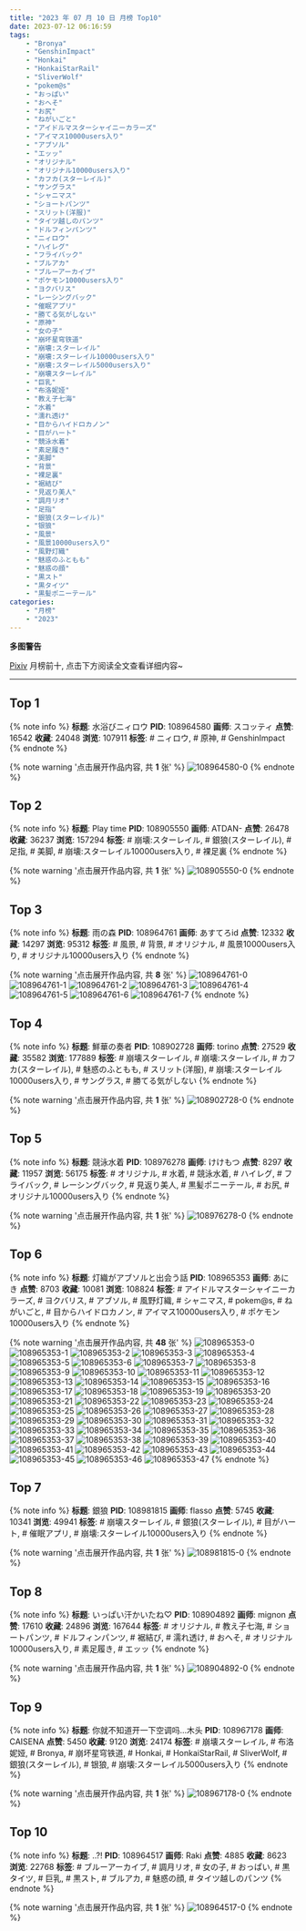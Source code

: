 ```yaml
---
title: "2023 年 07 月 10 日 月榜 Top10"
date: 2023-07-12 06:16:59
tags:
    - "Bronya"
    - "GenshinImpact"
    - "Honkai"
    - "HonkaiStarRail"
    - "SliverWolf"
    - "pokem@s"
    - "おっぱい"
    - "おへそ"
    - "お尻"
    - "ねがいごと"
    - "アイドルマスターシャイニーカラーズ"
    - "アイマス10000users入り"
    - "アブソル"
    - "エッッ"
    - "オリジナル"
    - "オリジナル10000users入り"
    - "カフカ(スターレイル)"
    - "サングラス"
    - "シャニマス"
    - "ショートパンツ"
    - "スリット(洋服)"
    - "タイツ越しのパンツ"
    - "ドルフィンパンツ"
    - "ニィロウ"
    - "ハイレグ"
    - "フライバック"
    - "ブルアカ"
    - "ブルーアーカイブ"
    - "ポケモン10000users入り"
    - "ヨクバリス"
    - "レーシングバック"
    - "催眠アプリ"
    - "勝てる気がしない"
    - "原神"
    - "女の子"
    - "崩坏星穹铁道"
    - "崩壊:スターレイル"
    - "崩壊:スターレイル10000users入り"
    - "崩壊:スターレイル5000users入り"
    - "崩壊スターレイル"
    - "巨乳"
    - "布洛妮娅"
    - "教え子七海"
    - "水着"
    - "濡れ透け"
    - "目からハイドロカノン"
    - "目がハート"
    - "競泳水着"
    - "素足履き"
    - "美脚"
    - "背景"
    - "裸足裏"
    - "裾結び"
    - "見返り美人"
    - "調月リオ"
    - "足指"
    - "銀狼(スターレイル)"
    - "银狼"
    - "風景"
    - "風景10000users入り"
    - "風野灯織"
    - "魅惑のふともも"
    - "魅惑の顔"
    - "黒スト"
    - "黒タイツ"
    - "黒髪ポニーテール"
categories:
    - "月榜"
    - "2023"
---
```


<i class="fa fa-triangle-exclamation"></i>**多图警告**<i class="fa fa-triangle-exclamation"></i>

[Pixiv](https://www.pixiv.net/) 月榜前十, 点击下方阅读全文查看详细内容~

<!-- more -->

---

## Top 1

{% note info %}
**标题**: 水浴びニィロウ
**PID**: 108964580 **画师**: スコッティ
**点赞**: 16542 **收藏**: 24048 **浏览**: 107911
**标签**: # ニィロウ, # 原神, # GenshinImpact
{% endnote %}

{% note warning '点击展开作品内容, 共 **1** 张' %}
![108964580-0](https://i.pixiv.re/img-original/img/2023/06/13/00/00/24/108964580_p0.jpg)
{% endnote %}

## Top 2

{% note info %}
**标题**: Play time
**PID**: 108905550 **画师**: ATDAN-
**点赞**: 26478 **收藏**: 36237 **浏览**: 157294
**标签**: # 崩壊:スターレイル, # 銀狼(スターレイル), # 足指, # 美脚, # 崩壊:スターレイル10000users入り, # 裸足裏
{% endnote %}

{% note warning '点击展开作品内容, 共 **1** 张' %}
![108905550-0](https://i.pixiv.re/img-original/img/2023/06/11/10/17/29/108905550_p0.jpg)
{% endnote %}

## Top 3

{% note info %}
**标题**: 雨の森
**PID**: 108964761 **画师**: あすてろid
**点赞**: 12332 **收藏**: 14297 **浏览**: 95312
**标签**: # 風景, # 背景, # オリジナル, # 風景10000users入り, # オリジナル10000users入り
{% endnote %}

{% note warning '点击展开作品内容, 共 **8** 张' %}
![108964761-0](https://i.pixiv.re/img-original/img/2023/06/13/00/01/53/108964761_p0.jpg)
![108964761-1](https://i.pixiv.re/img-original/img/2023/06/13/00/01/53/108964761_p1.jpg)
![108964761-2](https://i.pixiv.re/img-original/img/2023/06/13/00/01/53/108964761_p2.jpg)
![108964761-3](https://i.pixiv.re/img-original/img/2023/06/13/00/01/53/108964761_p3.jpg)
![108964761-4](https://i.pixiv.re/img-original/img/2023/06/13/00/01/53/108964761_p4.jpg)
![108964761-5](https://i.pixiv.re/img-original/img/2023/06/13/00/01/53/108964761_p5.jpg)
![108964761-6](https://i.pixiv.re/img-original/img/2023/06/13/00/01/53/108964761_p6.jpg)
![108964761-7](https://i.pixiv.re/img-original/img/2023/06/13/00/01/53/108964761_p7.jpg)
{% endnote %}

## Top 4

{% note info %}
**标题**: 鮮華の奏者
**PID**: 108902728 **画师**: torino
**点赞**: 27529 **收藏**: 35582 **浏览**: 177889
**标签**: # 崩壊スターレイル, # 崩壊:スターレイル, # カフカ(スターレイル), # 魅惑のふともも, # スリット(洋服), # 崩壊:スターレイル10000users入り, # サングラス, # 勝てる気がしない
{% endnote %}

{% note warning '点击展开作品内容, 共 **1** 张' %}
![108902728-0](https://i.pixiv.re/img-original/img/2023/06/11/00/00/41/108902728_p0.jpg)
{% endnote %}

## Top 5

{% note info %}
**标题**: 競泳水着
**PID**: 108976278 **画师**: けけもつ
**点赞**: 8297 **收藏**: 11957 **浏览**: 56175
**标签**: # オリジナル, # 水着, # 競泳水着, # ハイレグ, # フライバック, # レーシングバック, # 見返り美人, # 黒髪ポニーテール, # お尻, # オリジナル10000users入り
{% endnote %}

{% note warning '点击展开作品内容, 共 **1** 张' %}
![108976278-0](https://i.pixiv.re/img-original/img/2023/06/13/12/56/09/108976278_p0.jpg)
{% endnote %}

## Top 6

{% note info %}
**标题**: 灯織がアブソルと出会う話
**PID**: 108965353 **画师**: あにき
**点赞**: 8703 **收藏**: 10081 **浏览**: 108824
**标签**: # アイドルマスターシャイニーカラーズ, # ヨクバリス, # アブソル, # 風野灯織, # シャニマス, # pokem@s, # ねがいごと, # 目からハイドロカノン, # アイマス10000users入り, # ポケモン10000users入り
{% endnote %}

{% note warning '点击展开作品内容, 共 **48** 张' %}
![108965353-0](https://i.pixiv.re/img-original/img/2023/06/13/00/16/07/108965353_p0.jpg)
![108965353-1](https://i.pixiv.re/img-original/img/2023/06/13/00/16/07/108965353_p1.jpg)
![108965353-2](https://i.pixiv.re/img-original/img/2023/06/13/00/16/07/108965353_p2.jpg)
![108965353-3](https://i.pixiv.re/img-original/img/2023/06/13/00/16/07/108965353_p3.jpg)
![108965353-4](https://i.pixiv.re/img-original/img/2023/06/13/00/16/07/108965353_p4.jpg)
![108965353-5](https://i.pixiv.re/img-original/img/2023/06/13/00/16/07/108965353_p5.jpg)
![108965353-6](https://i.pixiv.re/img-original/img/2023/06/13/00/16/07/108965353_p6.jpg)
![108965353-7](https://i.pixiv.re/img-original/img/2023/06/13/00/16/07/108965353_p7.jpg)
![108965353-8](https://i.pixiv.re/img-original/img/2023/06/13/00/16/07/108965353_p8.jpg)
![108965353-9](https://i.pixiv.re/img-original/img/2023/06/13/00/16/07/108965353_p9.jpg)
![108965353-10](https://i.pixiv.re/img-original/img/2023/06/13/00/16/07/108965353_p10.jpg)
![108965353-11](https://i.pixiv.re/img-original/img/2023/06/13/00/16/07/108965353_p11.jpg)
![108965353-12](https://i.pixiv.re/img-original/img/2023/06/13/00/16/07/108965353_p12.jpg)
![108965353-13](https://i.pixiv.re/img-original/img/2023/06/13/00/16/07/108965353_p13.jpg)
![108965353-14](https://i.pixiv.re/img-original/img/2023/06/13/00/16/07/108965353_p14.jpg)
![108965353-15](https://i.pixiv.re/img-original/img/2023/06/13/00/16/07/108965353_p15.jpg)
![108965353-16](https://i.pixiv.re/img-original/img/2023/06/13/00/16/07/108965353_p16.jpg)
![108965353-17](https://i.pixiv.re/img-original/img/2023/06/13/00/16/07/108965353_p17.jpg)
![108965353-18](https://i.pixiv.re/img-original/img/2023/06/13/00/16/07/108965353_p18.jpg)
![108965353-19](https://i.pixiv.re/img-original/img/2023/06/13/00/16/07/108965353_p19.jpg)
![108965353-20](https://i.pixiv.re/img-original/img/2023/06/13/00/16/07/108965353_p20.jpg)
![108965353-21](https://i.pixiv.re/img-original/img/2023/06/13/00/16/07/108965353_p21.jpg)
![108965353-22](https://i.pixiv.re/img-original/img/2023/06/13/00/16/07/108965353_p22.jpg)
![108965353-23](https://i.pixiv.re/img-original/img/2023/06/13/00/16/07/108965353_p23.jpg)
![108965353-24](https://i.pixiv.re/img-original/img/2023/06/13/00/16/07/108965353_p24.jpg)
![108965353-25](https://i.pixiv.re/img-original/img/2023/06/13/00/16/07/108965353_p25.jpg)
![108965353-26](https://i.pixiv.re/img-original/img/2023/06/13/00/16/07/108965353_p26.jpg)
![108965353-27](https://i.pixiv.re/img-original/img/2023/06/13/00/16/07/108965353_p27.jpg)
![108965353-28](https://i.pixiv.re/img-original/img/2023/06/13/00/16/07/108965353_p28.jpg)
![108965353-29](https://i.pixiv.re/img-original/img/2023/06/13/00/16/07/108965353_p29.jpg)
![108965353-30](https://i.pixiv.re/img-original/img/2023/06/13/00/16/07/108965353_p30.jpg)
![108965353-31](https://i.pixiv.re/img-original/img/2023/06/13/00/16/07/108965353_p31.jpg)
![108965353-32](https://i.pixiv.re/img-original/img/2023/06/13/00/16/07/108965353_p32.jpg)
![108965353-33](https://i.pixiv.re/img-original/img/2023/06/13/00/16/07/108965353_p33.jpg)
![108965353-34](https://i.pixiv.re/img-original/img/2023/06/13/00/16/07/108965353_p34.jpg)
![108965353-35](https://i.pixiv.re/img-original/img/2023/06/13/00/16/07/108965353_p35.jpg)
![108965353-36](https://i.pixiv.re/img-original/img/2023/06/13/00/16/07/108965353_p36.jpg)
![108965353-37](https://i.pixiv.re/img-original/img/2023/06/13/00/16/07/108965353_p37.jpg)
![108965353-38](https://i.pixiv.re/img-original/img/2023/06/13/00/16/07/108965353_p38.jpg)
![108965353-39](https://i.pixiv.re/img-original/img/2023/06/13/00/16/07/108965353_p39.jpg)
![108965353-40](https://i.pixiv.re/img-original/img/2023/06/13/00/16/07/108965353_p40.jpg)
![108965353-41](https://i.pixiv.re/img-original/img/2023/06/13/00/16/07/108965353_p41.jpg)
![108965353-42](https://i.pixiv.re/img-original/img/2023/06/13/00/16/07/108965353_p42.jpg)
![108965353-43](https://i.pixiv.re/img-original/img/2023/06/13/00/16/07/108965353_p43.jpg)
![108965353-44](https://i.pixiv.re/img-original/img/2023/06/13/00/16/07/108965353_p44.jpg)
![108965353-45](https://i.pixiv.re/img-original/img/2023/06/13/00/16/07/108965353_p45.jpg)
![108965353-46](https://i.pixiv.re/img-original/img/2023/06/13/00/16/07/108965353_p46.jpg)
![108965353-47](https://i.pixiv.re/img-original/img/2023/06/13/00/16/07/108965353_p47.jpg)
{% endnote %}

## Top 7

{% note info %}
**标题**: 銀狼
**PID**: 108981815 **画师**: flasso
**点赞**: 5745 **收藏**: 10341 **浏览**: 49941
**标签**: # 崩壊スターレイル, # 銀狼(スターレイル), # 目がハート, # 催眠アプリ, # 崩壊:スターレイル10000users入り
{% endnote %}

{% note warning '点击展开作品内容, 共 **1** 张' %}
![108981815-0](https://i.pixiv.re/img-original/img/2023/06/13/18/35/59/108981815_p0.png)
{% endnote %}

## Top 8

{% note info %}
**标题**: いっぱい汗かいたね♡
**PID**: 108904892 **画师**: mignon
**点赞**: 17610 **收藏**: 24896 **浏览**: 167644
**标签**: # オリジナル, # 教え子七海, # ショートパンツ, # ドルフィンパンツ, # 裾結び, # 濡れ透け, # おへそ, # オリジナル10000users入り, # 素足履き, # エッッ
{% endnote %}

{% note warning '点击展开作品内容, 共 **1** 张' %}
![108904892-0](https://i.pixiv.re/img-original/img/2023/06/11/01/00/52/108904892_p0.jpg)
{% endnote %}

## Top 9

{% note info %}
**标题**: 你就不知道开一下空调吗...木头
**PID**: 108967178 **画师**: CAISENA
**点赞**: 5450 **收藏**: 9120 **浏览**: 24174
**标签**: # 崩壊スターレイル, # 布洛妮娅, # Bronya, # 崩坏星穹铁道, # Honkai, # HonkaiStarRail, # SliverWolf, # 銀狼(スターレイル), # 银狼, # 崩壊:スターレイル5000users入り
{% endnote %}

{% note warning '点击展开作品内容, 共 **1** 张' %}
![108967178-0](https://i.pixiv.re/img-original/img/2023/06/13/01/22/07/108967178_p0.jpg)
{% endnote %}

## Top 10

{% note info %}
**标题**: ..?!
**PID**: 108964517 **画师**: Raki
**点赞**: 4885 **收藏**: 8623 **浏览**: 22768
**标签**: # ブルーアーカイブ, # 調月リオ, # 女の子, # おっぱい, # 黒タイツ, # 巨乳, # 黒スト, # ブルアカ, # 魅惑の顔, # タイツ越しのパンツ
{% endnote %}

{% note warning '点击展开作品内容, 共 **1** 张' %}
![108964517-0](https://i.pixiv.re/img-original/img/2023/06/13/00/00/11/108964517_p0.jpg)
{% endnote %}
